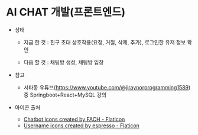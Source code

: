 # AI CHAT 개발(프론트엔드)

- 상태

    - 지금 한 것 : 친구 초대 상호작용(요청, 거절, 삭제, 추가), 로그인한 유저 정보 확인

    - 다음 할 것 : 채팅방 생성, 채팅방 입장

- 참고

    - 서타몽 유튜브(https://www.youtube.com/@jiraynorprogramming1589) 중 Springboot+React+MySQL 강의

- 아이콘 출처

    - <a href="https://www.flaticon.com/free-icons/chatbot" title="chatbot icons">Chatbot icons created by FACH - Flaticon</a>
    - <a href="https://www.flaticon.com/free-icons/username" title="username icons">Username icons created by espresso - Flaticon</a>